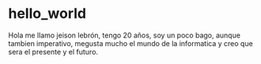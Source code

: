 # hello_world
Hola me llamo jeison lebrón, tengo 20 años, soy un poco bago, aunque tambien imperativo, megusta mucho el mundo de la informatica y creo que sera el presente y el futuro.
